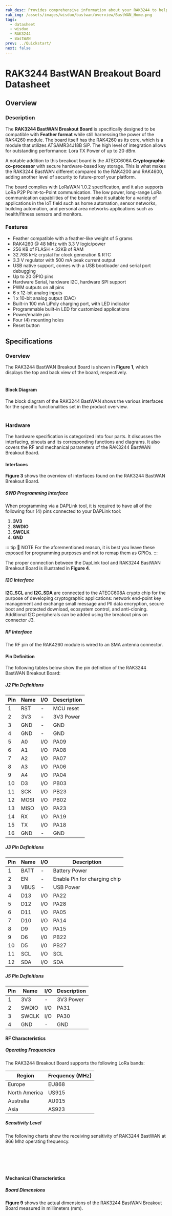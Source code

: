 ```yaml
---
rak_desc: Provides comprehensive information about your RAK3244 to help you use it. This information includes technical specifications, characteristics, and requirements, and it also discusses the device components.
rak_img: /assets/images/wisduo/bastwan/overview/BastWAN_Home.png
tags:
  - datasheet
  - wisduo
  - RAK3244
  - BastWAN
prev: ../Quickstart/
next: false
---
```


# RAK3244 BastWAN Breakout Board Datasheet

## Overview

### Description

The **RAK3244 BastWAN Breakout Board** is specifically designed to be compatible with **Feather format** while still harnessing the power of the RAK4260 module. The board itself has the RAK4260 as its core, which is a module that utilizes ATSAMR34J18B SiP. The high level of integration allows for outstanding performance: Lora TX Power of up to 20&nbsp;dBm.

A notable addition to this breakout board is the ATECC606A **Cryptographic co-processor** with secure hardware-based key storage. This is what makes the RAK3244 BastWAN different compared to the RAK4200 and RAK4600, adding another level of security to future-proof your platform.

The board complies with LoRaWAN 1.0.2 specification, and it also supports LoRa P2P Point-to-Point communication. The low power, long-range LoRa communication capabilities of the board make it suitable for a variety of applications in the IoT field such as home automation, sensor networks, building automation, and personal area networks applications such as health/fitness sensors and monitors.

### Features

- Feather compatible with a feather-like weight of 5 grams
- RAK4260 @ 48&nbsp;MHz with 3.3&nbsp;V logic/power
- 256&nbsp;KB of FLASH + 32KB of RAM
- 32.768&nbsp;kHz crystal for clock generation & RTC
- 3.3&nbsp;V regulator with 500&nbsp;mA peak current output
- USB native support, comes with a USB bootloader and serial port debugging
- Up to 20 GPIO pins
- Hardware Serial, hardware I2C, hardware SPI support
- PWM outputs on all pins
- 6 x 12-bit analog inputs
- 1 x 10-bit analog output (DAC)
- Built-in 100&nbsp;mA LiPoly charging port, with LED indicator
- Programmable built-in LED for customized applications
- Power/enable pin
- Four (4) mounting holes
- Reset button

## Specifications

### Overview  

The RAK3244 BastWAN Breakout Board is shown in **Figure 1**, which displays the top and back view of the board, respectively.<br><br>

<rk-img
  src="/assets/images/wisduo/bastwan/datasheet/rak3244-front-back.svg"
  width="40%"
  caption="RAK3244 BastWAN Breakout Board Front and Back View"
/>

#### Block Diagram

The block diagram of the RAK3244 BastWAN shows the various interfaces for the specific functionalities set in the product overview. <br><br>

<rk-img
  src="/assets/images/wisduo/bastwan/datasheet/rak3244-block-diagram.svg"
  width="80%"
  caption="RAK3244 BastWAN Breakout Board Block Diagram"
/>

### Hardware

The hardware specification is categorized into four parts. It discusses the interfacing, pinouts and its corresponding functions and diagrams. It also covers the RF and mechanical parameters of the RAK3244 BastWAN Breakout Board.

#### Interfaces  
  
**Figure 3** shows the overview of interfaces found on the RAK3244 BastWAN Breakout Board.
  
<rk-img
  src="/assets/images/wisduo/bastwan/datasheet/rak3244-interface.svg"
  width="70%"
  caption="RAK3244 BastWAN Breakout Board Interface Overview"
/>
  
##### SWD Programming Interface

When programming via a DAPLink tool, it is required to have all of the following four (4) pins connected to your DAPLink tool:

1. **3V3**
2. **SWDIO**
3. **SWCLK**
4. **GND**

::: tip 📝 NOTE
For the aforementioned reason, it is best you leave these exposed for programming purposes and not to remap them as GPIOs.
:::    

The proper connection between the DapLink tool and RAK3244 BastWAN Breakout Board is illustrated in **Figure 4**.

<rk-img
  src="/assets/images/wisduo/bastwan/datasheet/rak3244_daplink.svg"
  width="45%"
  caption="RAK3244 BastWAN Breakout Board Pinout for DapLink tool"
/>

##### I2C Interface

**I2C_SCL** and **I2C_SDA** are connected to the ATECC608A crypto chip for the purpose of developing cryptographic applications: network end-point key management and exchange small message and PII data encryption, secure boot and protected download, ecosystem control, and anti-cloning. Additional I2C peripherals can be added using the breakout pins on connector J3.

##### RF Interface  

The RF pin of the RAK4260 module is wired to an SMA antenna connector.

#### Pin Definition

<rk-img
  src="/assets/images/wisduo/bastwan/datasheet/rak3244-pinout.svg"
  width="50%"
  caption="RAK3244 BastWAN Breakout Board Pinout"
/>

The following tables below show the pin definition of the RAK3244 BastWAN Breakout Board:

##### J2 Pin Definitions

| Pin |Name | I/O |Description|
| --- | --- | --- | --------- | 
| 1   | RST | -   | MCU reset | 
| 2   | 3V3 | -   | 3V3 Power | 
| 3   | GND | -   | GND       | 
| 4   | GND | -   | GND       |
| 5   | A0  | I/O | PA09      | 
| 6   | A1  | I/O | PA08      | 
| 7   | A2  | I/O | PA07      | 
| 8   | A3  | I/O | PA06      | 
| 9   | A4  | I/O | PA04      | 
| 10  | D3  | I/O | PB03      | 
| 11  | SCK | I/O | PB23      | 
| 12  |MOSI | I/O | PB02      | 
| 13  |MISO | I/O | PA23      | 
| 14  | RX  | I/O | PA19      | 
| 15  | TX  | I/O | PA18      | 
| 16  | GND | -   | GND       | 

##### J3 Pin Definitions

| Pin | Name | I/O | Description                     |
| --- | --   | --- | ------------------------------- | 
| 1   | BATT | -   | Battery Power                   | 
| 2   | EN   | -   | Enable Pin for charging chip    | 
| 3   | VBUS | -   | USB Power                       | 
| 4   | D13  | I/O | PA22                            |
| 5   | D12  | I/O | PA28                            | 
| 6   | D11  | I/O | PA05                            | 
| 7   | D10  | I/O | PA14                            | 
| 8   | D9   | I/O | PA15                            | 
| 9   | D6   | I/0 | PB22                            | 
| 10  | D5   | I/0 | PB27                            | 
| 11  | SCL  | I/O | SCL                             | 
| 12  | SDA  | I/O | SDA                             | 

##### J5 Pin Definitions

| Pin | Name  | I/O | Description  |
| --- | ------| --- | ------------ | 
| 1   | 3V3   | -   | 3V3 Power    | 
| 2   | SWDIO | I/O | PA31         | 
| 3   | SWCLK | I/O | PA30         | 
| 4   | GND   | -   | GND          |

#### RF Characteristics  
  
##### Operating Frequencies  

The RAK3244 Breakout Board supports the following LoRa bands:  
  
| Region | Frequency (MHz) |
|-|-|
| Europe | EU868 |
| North America | US915 |
| Australia | AU915 |
| Asia | AS923 |
  
##### Sensitivity Level  

The following charts show the receiving sensitivity of RAK3244 BastWAN at 866&nbsp;Mhz operating frequency.<br><br>

  
<rk-img
  src="/assets/images/wisduo/bastwan/datasheet/rak3244_sensitivity1.png"
  width="80%"
  caption="RAK3244 BastWAN Breakout Board Sensitivity Levels"
/>

<br>

<rk-img
  src="/assets/images/wisduo/bastwan/datasheet/rak3244_sensitivity2.png"
  width="55%"
  caption="RAK3244 BastWAN Breakout Board Sensitivity Plot @ SF7"
/>

<br>

<rk-img
  src="/assets/images/wisduo/bastwan/datasheet/rak3244_sensitivity3.png"
  width="55%"
  caption="RAK3244 BastWAN Breakout Board Sensitivity Plot @ SF12"
/>


  
#### Mechanical Characteristics

##### Board Dimensions
  
**Figure 9** shows the actual dimensions of the RAK3244 BastWAN Breakout Board measured in millimeters (mm). <br><br>

<rk-img
  src="/assets/images/wisduo/bastwan/datasheet/rak3244_mechanical.png"
  width="65%"
  caption="RAK3244 BastWAN Breakout Board Board Dimension"
/>